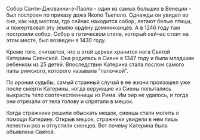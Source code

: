 Собор Санти-Джованни-э-Паоло - один из самых больших в Венеции - был построен по приказу дожа Якопо Тьеполо. Однажды он увидел во сне, как над местом, где сейчас находится собор, летают белые птицы, и пожертвовал эту землю ордену доминиканцев. А в 1246 году там построили собор. Собор в готическом стиле, который сейчас стоит на этом месте, был возведен в 1430 году.

Кроме того, считается, что в этой церкви хранится нога Святой Катерины Сиенской. Она родилась в Сиене в 1347 году и была младшим ребенком из 25 детей. Впоследствии Катерина стала послом самого папы римского, которого называла "папочкой".

По иронии судьбы, самый странный случай в ее жизни произошел уже после смерти Катерины, когда верующие из Сиены попытались выкрасть тело соотечественницы из Рима. Им эир не удалось, и тогда они отрезали от тела голову и спрятали в мешок.

Когда стражники решили обыскать мешок, сиенцы стали молить о помощи Катерину. Открыв мешок, стражники увидели в нем лишь лепестки роз и отпустили сиенцев. Вот почему Катерина была объявлена Святой.